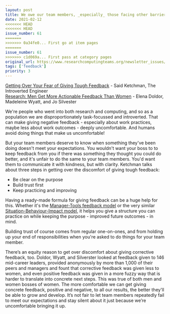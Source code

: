 ```yaml
---
layout: post
title: We owe our team members, _especially_ those facing other barriers, good, clear, and even tough feedback
date: 2021-02-12
<<<<<<< HEAD
<<<<<<< HEAD
issue_number: 61
=======
>>>>>>> 0a34fe0... First go at item pages
=======
issue_number: 61
>>>>>>> c1d069a... First pass at category pages
original_url: https://www.researchcomputingteams.org/newsletter_issues/0061
tags: ['feedback']
priority: 3
---
```


<!-- markdownlint-disable MD033 -->
<!-- markdownlint-disable MD041 -->
<!-- markdownlint-disable MD049 -->

[Getting Over Your Fear of Giving Tough Feedback](https://introvertedengineer.com/2020/01/15/getting-over-fear-giving-tough-feedback/) - Said Ketchman, The Introverted Engineer<br/>
[Research: Men Get More Actionable Feedback Than Women](https://hbr.org/2021/02/research-men-get-more-actionable-feedback-than-women?utm_source=feedburner&utm_medium=feed&utm_campaign=Feed%3A+harvardbusiness+%28HBR.org%29) - Elena Doldor, Madeleine Wyatt, and Jo Silvester

We're people who went into both research and computing, and so as a population we are disproportionately task-focussed and introverted. That can make giving negative feedback - especially about work practices, maybe less about work outcomes - deeply uncomfortable. And humans avoid doing things that make us uncomfortable!

But your team members deserve to know when something they've been doing doesn't meet your expectations. You wouldn't want your boss to to keep feedback from you if there was something they thought you could do better, and it's unfair to do the same to your team members. You'd want them to communicate it with kindness, but with clarity.
Ketchman talks about three steps in getting over the discomfort of giving tough feedback:

- Be clear on the purpose
- Build trust first
- Keep practicing and improving

Having a ready-made formula for giving feedback can be a huge help for this. Whether it's the [Manager-Tools feedback model](https://www.manager-tools.com/2005/07/giving-effective-feedback) or the very similar [Situation-Behaviour-Impact model](https://www.ccl.org/articles/leading-effectively-articles/closing-the-gap-between-intent-and-impact/), it helps you give a structure you can practice on while keeping the purpose - improved future outcomes - in mind.

Building trust of course comes from regular one-on-ones, and from holding up your end of responsibilities when you're asked to do things for your team member.

There’s an equity reason to get over discomfort about giving corrective feedback, too.   Doldor, Wyatt, and Silverster looked at feedback given to 146 mid-career leaders, provided anonymously by more than 1,000 of their peers and managers and fount that corrective feedback was given less to women, and even positive feedback was given in a more fuzzy way that is harder to translate into concrete next steps.   This was true of both men and women bosses of women.  The more comfortable we can get giving concrete feedback, positive and negative, to all our results, the better they'll be able to grow and develop.  It’s not fair to let team members repeatedly fail to meet our expectations and stay silent about it just because we’re uncomfortable bringing it up.